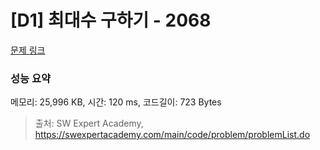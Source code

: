 # [D1] 최대수 구하기 - 2068 

[문제 링크](https://swexpertacademy.com/main/code/problem/problemDetail.do?contestProbId=AV5QQhbqA4QDFAUq) 

### 성능 요약

메모리: 25,996 KB, 시간: 120 ms, 코드길이: 723 Bytes



> 출처: SW Expert Academy, https://swexpertacademy.com/main/code/problem/problemList.do